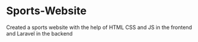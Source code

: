 # Sports-Website
Created a sports website with the help of HTML CSS and JS in the frontend and Laravel in the backend
